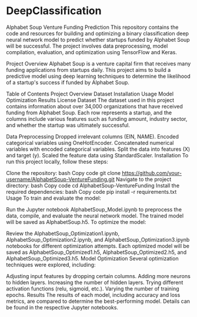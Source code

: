 # DeepClassification

Alphabet Soup Venture Funding Prediction
This repository contains the code and resources for building and optimizing a binary classification deep neural network model to predict whether startups funded by Alphabet Soup will be successful. The project involves data preprocessing, model compilation, evaluation, and optimization using TensorFlow and Keras.

Project Overview
Alphabet Soup is a venture capital firm that receives many funding applications from startups daily. This project aims to build a predictive model using deep learning techniques to determine the likelihood of a startup's success if funded by Alphabet Soup.

Table of Contents
Project Overview
Dataset
Installation
Usage
Model Optimization
Results
License
Dataset
The dataset used in this project contains information about over 34,000 organizations that have received funding from Alphabet Soup. Each row represents a startup, and the columns include various features such as funding amount, industry sector, and whether the startup was ultimately successful.

Data Preprocessing
Dropped irrelevant columns (EIN, NAME).
Encoded categorical variables using OneHotEncoder.
Concatenated numerical variables with encoded categorical variables.
Split the data into features (X) and target (y).
Scaled the feature data using StandardScaler.
Installation
To run this project locally, follow these steps:

Clone the repository:
bash
Copy code
git clone https://github.com/your-username/AlphabetSoup-VentureFunding.git
Navigate to the project directory:
bash
Copy code
cd AlphabetSoup-VentureFunding
Install the required dependencies:
bash
Copy code
pip install -r requirements.txt
Usage
To train and evaluate the model:

Run the Jupyter notebook AlphabetSoup_Model.ipynb to preprocess the data, compile, and evaluate the neural network model.
The trained model will be saved as AlphabetSoup.h5.
To optimize the model:

Review the AlphabetSoup_Optimization1.ipynb, AlphabetSoup_Optimization2.ipynb, and AlphabetSoup_Optimization3.ipynb notebooks for different optimization attempts.
Each optimized model will be saved as AlphabetSoup_Optimized1.h5, AlphabetSoup_Optimized2.h5, and AlphabetSoup_Optimized3.h5.
Model Optimization
Several optimization techniques were explored, including:

Adjusting input features by dropping certain columns.
Adding more neurons to hidden layers.
Increasing the number of hidden layers.
Trying different activation functions (relu, sigmoid, etc.).
Varying the number of training epochs.
Results
The results of each model, including accuracy and loss metrics, are compared to determine the best-performing model. Details can be found in the respective Jupyter notebooks.
